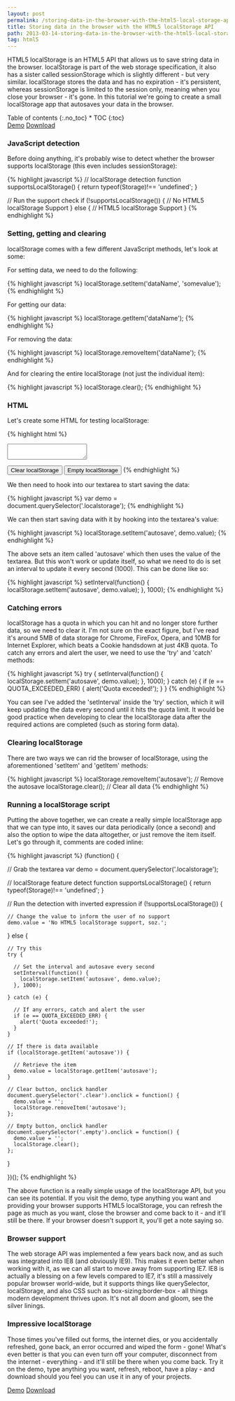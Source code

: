 ```yaml
---
layout: post
permalink: /storing-data-in-the-browser-with-the-html5-local-storage-api/
title: Storing data in the browser with the HTML5 localStorage API
path: 2013-03-14-storing-data-in-the-browser-with-the-html5-local-storage-api.md
tag: html5
---
```


HTML5 localStorage is an HTML5 API that allows us to save string data in the browser. localStorage is part of the web storage specification, it also has a sister called sessionStorage which is slightly different - but very similar. localStorage stores the data and has no expiration - it's persistent, whereas sessionStorage is limited to the session only, meaning when you close your browser - it's gone. In this tutorial we're going to create a small localStorage app that autosaves your data in the browser.

<div class="toc" markdown="1">
<span class="gamma">Table of contents</span>
{:.no_toc}
* TOC
{:toc}
</div>

<div class="download-box">
  <a href="//toddmotto.com/labs/html5-local-storage" onclick="_gaq.push(['_trackEvent', 'Click', 'Demo HTML5 localStorage, 'HTML5 localStorage Demo']);">Demo</a>
  <a href="//toddmotto.com/labs/html5-local-storage/html5-local-storage.zip" onclick="_gaq.push(['_trackEvent', 'Click', 'Download HTML5 localStorage, 'HTML5 localStorage Download']);">Download</a>
</div>

### JavaScript detection
Before doing anything, it's probably wise to detect whether the browser supports localStorage (this even includes sessionStorage):

{% highlight javascript %}
// localStorage detection
function supportsLocalStorage() {
  return typeof(Storage)!== 'undefined';
}

// Run the support check
if (!supportsLocalStorage()) {
  // No HTML5 localStorage Support
} else {
  // HTML5 localStorage Support
}
{% endhighlight %}

### Setting, getting and clearing
localStorage comes with a few different JavaScript methods, let's look at some:

For setting data, we need to do the following:

{% highlight javascript %}
localStorage.setItem('dataName', 'somevalue');
{% endhighlight %}

For getting our data:

{% highlight javascript %}
localStorage.getItem('dataName');
{% endhighlight %}

For removing the data:

{% highlight javascript %}
localStorage.removeItem('dataName');
{% endhighlight %}

And for clearing the entire localStorage (not just the individual item):

{% highlight javascript %}
localStorage.clear();
{% endhighlight %}

### HTML
Let's create some HTML for testing localStorage:

{% highlight html %}
<textarea class="localstorage"></textarea>
<button class="clear">Clear localStorage</button>
<button class="empty">Empty localStorage</button>
{% endhighlight %}

We then need to hook into our textarea to start saving the data:

{% highlight javascript %}
var demo = document.querySelector('.localstorage');
{% endhighlight %}

We can then start saving data with it by hooking into the textarea's value:

{% highlight javascript %}
localStorage.setItem('autosave', demo.value);
{% endhighlight %}

The above sets an item called 'autosave' which then uses the value of the textarea. But this won't work or update itself, so what we need to do is set an interval to update it every second (1000). This can be done like so:

{% highlight javascript %}
setInterval(function() {
  localStorage.setItem('autosave', demo.value);
}, 1000);
{% endhighlight %}

### Catching errors
localStorage has a quota in which you can hit and no longer store further data, so we need to clear it. I'm not sure on the exact figure, but I've read it's around 5MB of data storage for Chrome, FireFox, Opera, and 10MB for Internet Explorer, which beats a Cookie handsdown at just 4KB quota. To catch any errors and alert the user, we need to use the 'try' and 'catch' methods:

{% highlight javascript %}
try {
  setInterval(function() {
    localStorage.setItem('autosave', demo.value);
  }, 1000);
} catch (e) {
  if (e == QUOTA_EXCEEDED_ERR) {
    alert('Quota exceeded!');
  }
}
{% endhighlight %}

You can see I've added the 'setInterval' inside the 'try' section, which it will keep updating the data every second until it hits the quota limit. It would be good practice when developing to clear the localStorage data after the required actions are completed (such as storing form data).

### Clearing localStorage
There are two ways we can rid the browser of localStorage, using the aforementioned 'setItem' and 'getItem' methods:

{% highlight javascript %}
localStorage.removeItem('autosave'); // Remove the autosave
localStorage.clear(); // Clear all data
{% endhighlight %}

### Running a localStorage script
Putting the above together, we can create a really simple localStorage app that we can type into, it saves our data periodically (once a second) and also the option to wipe the data altogether, or just remove the item itself. Let's go through it, comments are coded inline:

{% highlight javascript %}
(function() {
  
  // Grab the textarea
  var demo = document.querySelector('.localstorage');
  
  // localStorage feature detect
  function supportsLocalStorage() {
    return typeof(Storage)!== 'undefined';
  }
  
  // Run the detection with inverted expression
  if (!supportsLocalStorage()) {
  
    // Change the value to inform the user of no support
    demo.value = 'No HTML5 localStorage support, soz.';
    
  } else {
  
    // Try this
    try {
    
      // Set the interval and autosave every second
      setInterval(function() {
        localStorage.setItem('autosave', demo.value);
      }, 1000);

    } catch (e) {
    
      // If any errors, catch and alert the user
      if (e == QUOTA_EXCEEDED_ERR) {
        alert('Quota exceeded!');
      }
    }
    
    // If there is data available
    if (localStorage.getItem('autosave')) {
    
      // Retrieve the item
      demo.value = localStorage.getItem('autosave');
    }
    
    // Clear button, onclick handler
    document.querySelector('.clear').onclick = function() {
      demo.value = '';
      localStorage.removeItem('autosave');
    };
    
    // Empty button, onclick handler
    document.querySelector('.empty').onclick = function() {
      demo.value = '';
      localStorage.clear(); 
    };
    
  }
  
})();
{% endhighlight %}

The above function is a really simple usage of the localStorage API, but you can see its potential. If you visit the demo, type anything you want and providing your browser supports HTML5 localStorage, you can refresh the page as much as you want, close the browser and come back to it - and it'll still be there. If your browser doesn't support it, you'll get a note saying so.

### Browser support
The web storage API was implemented a few years back now, and as such was integrated into IE8 (and obviously IE9). This makes it even better when working with it, as we can all start to move away from supporting IE7. IE8 is actually a blessing on a few levels compared to IE7, it's still a massively popular browser world-wide, but it supports things like querySelector, localStorage, and also CSS such as box-sizing:border-box - all things modern development thrives upon. It's not all doom and gloom, see the silver linings.

### Impressive localStorage
Those times you've filled out forms, the internet dies, or you accidentally refreshed, gone back, an error occurred and wiped the form - gone! What's even better is that you can even turn off your computer, disconnect from the internet - everything - and it'll still be there when you come back. Try it on the demo, type anything you want, refresh, reboot, have a play - and download should you feel you can use it in any of your projects.

<div class="download-box">
  <a href="//toddmotto.com/labs/html5-local-storage" onclick="_gaq.push(['_trackEvent', 'Click', 'Demo HTML5 localStorage, 'HTML5 localStorage Demo']);">Demo</a>
  <a href="//toddmotto.com/labs/html5-local-storage/html5-local-storage.zip" onclick="_gaq.push(['_trackEvent', 'Click', 'Download HTML5 localStorage, 'HTML5 localStorage Download']);">Download</a>
</div>

